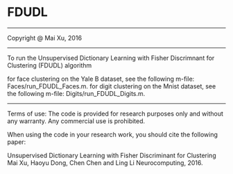 # FDUDL
---------------------------------------------------------------------------------------------------------------------
Copyright @ Mai Xu, 2016

---------------------------------------------------------------------------------------------------------------------
To run the Unsupervised Dictionary Learning with Fisher Discrimnant for Clustering (FDUDL) algorithm

for face clustering on the Yale B dataset, see the following m-file: Faces/run_FDUDL_Faces.m.
for digit clustering on the Mnist dataset, see the following m-file: Digits/run_FDUDL_Digits.m.

---------------------------------------------------------------------------------------------------------------------
Terms of use: 
The code is provided for research purposes only and without any warranty. Any commercial use is prohibited. 

When using the code in your research work, you should cite the following paper:

Unsupervised Dictionary Learning with Fisher Discriminant for Clustering
Mai Xu, Haoyu Dong, Chen Chen and Ling Li
Neurocomputing, 2016.
